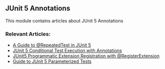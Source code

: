 ## JUnit 5 Annotations

This module contains articles about JUnit 5 Annotations

### Relevant Articles:
- [A Guide to @RepeatedTest in JUnit 5](https://www.baeldung.com/junit-5-repeated-test)
- [JUnit 5 Conditional Test Execution with Annotations](https://www.baeldung.com/junit-5-conditional-test-execution)
- [JUnit5 Programmatic Extension Registration with @RegisterExtension](https://www.baeldung.com/junit-5-registerextension-annotation)
- [Guide to JUnit 5 Parameterized Tests](https://www.baeldung.com/parameterized-tests-junit-5)
